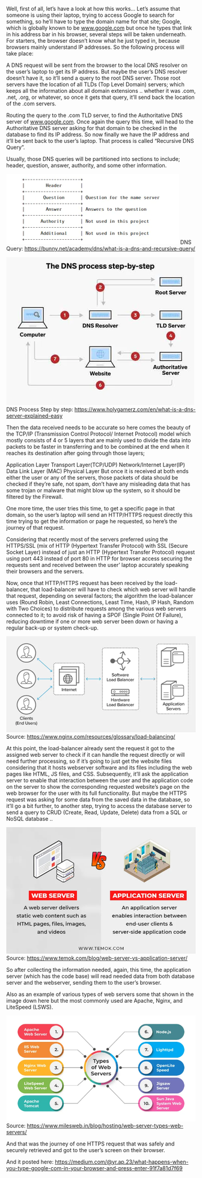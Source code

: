 Well, first of all, let’s have a look at how this works...
Let’s assume that someone is using their laptop, trying to access Google to search for something, so he’ll have to type the domain name for that site; Google, which is globally known to be www.google.com but once he types that link in his address bar in his browser, several steps will be taken underneath. For starters, the browser doesn’t know what he just typed in, because browsers mainly understand IP addresses. So the following process will take place:

A DNS request will be sent from the browser to the local DNS resolver on the user’s laptop to get its IP address. But maybe the user’s DNS resolver doesn’t have it, so it’ll send a query to the root DNS server. Those root servers have the location of all TLDs (Top Level Domain) servers; which keeps all the information about all domain extensions .. whether it was .com, .net, .org, or whatever, so once it gets that query, it’ll send back the location of the .com servers.

Routing the query to the .com TLD server, to find the Authoritative DNS server of www.google.com. Once again the query this time, will head to the Authoritative DNS server asking for that domain to be checked in the database to find its IP address. So now finally we have the IP address and it’ll be sent back to the user’s laptop. That process is called “Recursive DNS Query”.

Usually, those DNS queries will be partitioned into sections to include; header, question, answer, authority, and some other information.

![alt text](image.png)
DNS Query: https://bunny.net/academy/dns/what-is-a-dns-and-recursive-query/

![alt text](image-1.png)
DNS Process Step by step: https://www.holygamerz.com/en/what-is-a-dns-server-explained-easy

Then the data received needs to be accurate so here comes the beauty of the TCP/IP (Transmission Control Protocol/ Internet Protocol) model which mostly consists of 4 or 5 layers that are mainly used to divide the data into packets to be faster in transferring and to be combined at the end when it reaches its destination after going through those layers;

Application Layer
Transport Layer(TCP/UDP)
Network/Internet Layer(IP)
Data Link Layer (MAC)
Physical Layer
But once it is received at both ends either the user or any of the servers, those packets of data should be checked if they’re safe, not spam, don’t have any misleading data that has some trojan or malware that might blow up the system, so it should be filtered by the Firewall.

One more time, the user tries this time, to get a specific page in that domain, so the user’s laptop will send an HTTP/HTTPS request directly this time trying to get the information or page he requested, so here’s the journey of that request.

Considering that recently most of the servers preferred using the HTTPS/SSL (mix of HTTP (Hypertext Transfer Protocol) with SSL (Secure Socket Layer) instead of just an HTTP (Hypertext Transfer Protocol) request using port 443 instead of port 80 in HTTP for browser access securing the requests sent and received between the user’ laptop accurately speaking their browsers and the servers.

Now, once that HTTP/HTTPS request has been received by the load-balancer, that load-balancer will have to check which web server will handle that request, depending on several factors; the algorithm the load-balancer uses (Round Robin, Least Connections, Least Time, Hash, IP Hash, Random with Two Choices) to distribute requests among the various web servers connected to it; to avoid risk of having a SPOF (Single Point Of Failure), reducing downtime if one or more web server been down or having a regular back-up or system check-up.

![alt text](image-2.png)
Source: https://www.nginx.com/resources/glossary/load-balancing/

At this point, the load-balancer already sent the request it got to the assigned web server to check if it can handle the request directly or will need further processing, so if it’s going to just get the website files considering that it hosts webserver software and its files including the web pages like HTML, JS files, and CSS. Subsequently, it’ll ask the application server to enable that interaction between the user and the application code on the server to show the corresponding requested website’s page on the web browser for the user with its full functionality. But maybe the HTTPS request was asking for some data from the saved data in the database, so it’ll go a bit further, to another step, trying to access the database server to send a query to CRUD (Create, Read, Update, Delete) data from a SQL or NoSQL database ..

![alt text](image-3.png)
Source: https://www.temok.com/blog/web-server-vs-application-server/

So after collecting the information needed, again, this time, the application server (which has the code base) will read needed data from both database server and the webserver, sending them to the user’s browser.

Also as an example of various types of web servers some that shown in the image down here but the most commonly used are Apache, Nginx, and LiteSpeed (LSWS).

![alt text](image-4.png)
Source: https://www.milesweb.in/blog/hosting/web-server-types-web-servers/

And that was the journey of one HTTPS request that was safely and securely retrieved and got to the user’s screen on their browser.


And it posted here: https://medium.com/@yr.ap.23/what-happens-when-you-type-google-com-in-your-browser-and-press-enter-91f7a81d7f69
